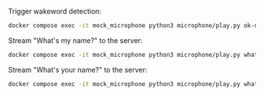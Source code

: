 Trigger wakeword detection:
```bash
docker compose exec -it mock_microphone python3 microphone/play.py ok-nabu.wav
```

Stream "What's my name?" to the server:
```bash
docker compose exec -it mock_microphone python3 microphone/play.py whats-my-name.wav
```

Stream "What's your name?" to the server:
```bash
docker compose exec -it mock_microphone python3 microphone/play.py whats-your-name.wav
```